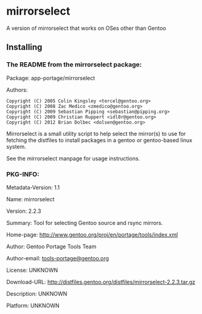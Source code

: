 # mirrorselect
A version of mirrorselect that works on OSes other than Gentoo

## Installing



### The README from the mirrorselect package:

Package: app-portage/mirrorselect

Authors:

	Copyright (C) 2005 Colin Kingsley <tercel@gentoo.org>
	Copyright (C) 2008 Zac Medico <zmedico@gentoo.org>
	Copyright (C) 2009 Sebastian Pipping <sebastian@pipping.org>
	Copyright (C) 2009 Christian Ruppert <idl0r@gentoo.org>
	Copyright (C) 2012 Brian Dolbec <dolsen@gentoo.org>

Mirrorselect is a small utility script to help select the mirror(s)
to use for fetching the distfiles to install packages in a
gentoo or gentoo-based linux system.

See the mirrorselect manpage for usage instructions.

### PKG-INFO:

Metadata-Version: 1.1

Name: mirrorselect

Version: 2.2.3

Summary: Tool for selecting Gentoo source and rsync mirrors.

Home-page: http://www.gentoo.org/proj/en/portage/tools/index.xml

Author: Gentoo Portage Tools Team

Author-email: tools-portage@gentoo.org

License: UNKNOWN

Download-URL: http://distfiles.gentoo.org/distfiles/mirrorselect-2.2.3.tar.gz

Description: UNKNOWN

Platform: UNKNOWN